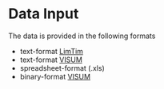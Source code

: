 # Data Input

The  data is provided in the following formats
  - text-format [LimTim](https://lintim.math.uni-goettingen.de/index.php?go=main.php&lang=en)
  - text-format [VISUM](http://vision-traffic.ptvgroup.com/en-us/products/ptv-visum/)
  - spreadsheet-format (.xls)
  - binary-format [VISUM](http://vision-traffic.ptvgroup.com/en-us/products/ptv-visum/)
